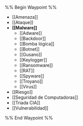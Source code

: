 %% Begin Waypoint %%
- [[Amenaza]]
- [[Ataque]]
- **[[Malware]]**
	- [[Adware]]
	- [[Backdoor]]
	- [[Bomba lógica]]
	- [[Botnet]]
	- [[Gusano]]
	- [[Keylogger]]
	- [[Ransomware]]
	- [[RAT]]
	- [[Spyware]]
	- [[Troyano]]
	- [[Virus]]
- [[Riesgo]]
- [[Seguridad de Computadoras]]
- [[Triada CIA]]
- [[Vulnerabilidad]]

%% End Waypoint %%